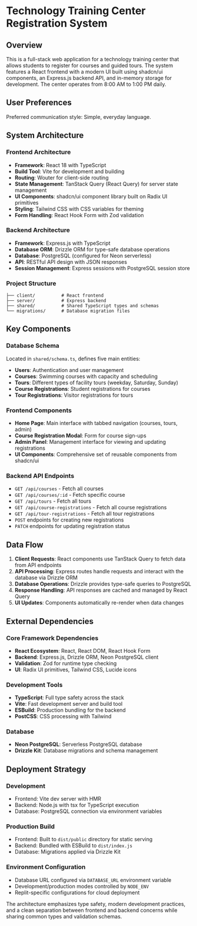 # Technology Training Center Registration System

## Overview

This is a full-stack web application for a technology training center that allows students to register for courses and guided tours. The system features a React frontend with a modern UI built using shadcn/ui components, an Express.js backend API, and in-memory storage for development. The center operates from 8:00 AM to 1:00 PM daily.

## User Preferences

Preferred communication style: Simple, everyday language.

## System Architecture

### Frontend Architecture
- **Framework**: React 18 with TypeScript
- **Build Tool**: Vite for development and building
- **Routing**: Wouter for client-side routing
- **State Management**: TanStack Query (React Query) for server state management
- **UI Components**: shadcn/ui component library built on Radix UI primitives
- **Styling**: Tailwind CSS with CSS variables for theming
- **Form Handling**: React Hook Form with Zod validation

### Backend Architecture
- **Framework**: Express.js with TypeScript
- **Database ORM**: Drizzle ORM for type-safe database operations
- **Database**: PostgreSQL (configured for Neon serverless)
- **API**: RESTful API design with JSON responses
- **Session Management**: Express sessions with PostgreSQL session store

### Project Structure
```
├── client/          # React frontend
├── server/          # Express backend
├── shared/          # Shared TypeScript types and schemas
└── migrations/      # Database migration files
```

## Key Components

### Database Schema
Located in `shared/schema.ts`, defines five main entities:
- **Users**: Authentication and user management
- **Courses**: Swimming courses with capacity and scheduling
- **Tours**: Different types of facility tours (weekday, Saturday, Sunday)
- **Course Registrations**: Student registrations for courses
- **Tour Registrations**: Visitor registrations for tours

### Frontend Components
- **Home Page**: Main interface with tabbed navigation (courses, tours, admin)
- **Course Registration Modal**: Form for course sign-ups
- **Admin Panel**: Management interface for viewing and updating registrations
- **UI Components**: Comprehensive set of reusable components from shadcn/ui

### Backend API Endpoints
- `GET /api/courses` - Fetch all courses
- `GET /api/courses/:id` - Fetch specific course
- `GET /api/tours` - Fetch all tours
- `GET /api/course-registrations` - Fetch all course registrations
- `GET /api/tour-registrations` - Fetch all tour registrations
- `POST` endpoints for creating new registrations
- `PATCH` endpoints for updating registration status

## Data Flow

1. **Client Requests**: React components use TanStack Query to fetch data from API endpoints
2. **API Processing**: Express routes handle requests and interact with the database via Drizzle ORM
3. **Database Operations**: Drizzle provides type-safe queries to PostgreSQL
4. **Response Handling**: API responses are cached and managed by React Query
5. **UI Updates**: Components automatically re-render when data changes

## External Dependencies

### Core Framework Dependencies
- **React Ecosystem**: React, React DOM, React Hook Form
- **Backend**: Express.js, Drizzle ORM, Neon PostgreSQL client
- **Validation**: Zod for runtime type checking
- **UI**: Radix UI primitives, Tailwind CSS, Lucide icons

### Development Tools
- **TypeScript**: Full type safety across the stack
- **Vite**: Fast development server and build tool
- **ESBuild**: Production bundling for the backend
- **PostCSS**: CSS processing with Tailwind

### Database
- **Neon PostgreSQL**: Serverless PostgreSQL database
- **Drizzle Kit**: Database migrations and schema management

## Deployment Strategy

### Development
- Frontend: Vite dev server with HMR
- Backend: Node.js with tsx for TypeScript execution
- Database: PostgreSQL connection via environment variables

### Production Build
- Frontend: Built to `dist/public` directory for static serving
- Backend: Bundled with ESBuild to `dist/index.js`
- Database: Migrations applied via Drizzle Kit

### Environment Configuration
- Database URL configured via `DATABASE_URL` environment variable
- Development/production modes controlled by `NODE_ENV`
- Replit-specific configurations for cloud deployment

The architecture emphasizes type safety, modern development practices, and a clean separation between frontend and backend concerns while sharing common types and validation schemas.